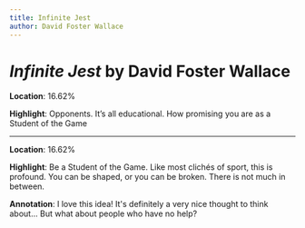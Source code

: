 ```yaml
---
title: Infinite Jest
author: David Foster Wallace
---
```


# *Infinite Jest* by David Foster Wallace

**Location**: 16.62%

**Highlight**: Opponents. It’s all educational. How promising you are as a Student of the Game

---

**Location**: 16.62%

**Highlight**: Be a Student of the Game. Like most clichés of sport, this is profound. You can be shaped, or you can be broken. There is not much in between.

**Annotation**: I love this idea! It's definitely a very nice thought to think about... But what about people who have no help?